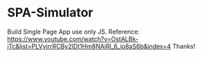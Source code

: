 # SPA-Simulator

Build Single Page App use only JS.
Reference: https://www.youtube.com/watch?v=OstALBk-jTc&list=PLVvjrrRCBy2IDt1Hm8NAiRl_6_io8aS6b&index=4
Thanks!
